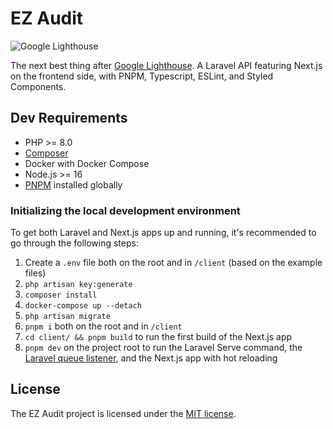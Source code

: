 # EZ Audit

![Google Lighthouse](https://developers.google.com/web/tools/lighthouse/images/lighthouse-logo.svg)

The next best thing after [Google Lighthouse](https://developers.google.com/web/tools/lighthouse). A Laravel API featuring Next.js on the frontend side, with PNPM, Typescript, ESLint, and Styled Components.

## Dev Requirements

* PHP >= 8.0
* [Composer](https://getcomposer.org/)
* Docker with Docker Compose
* Node.js >= 16
* [PNPM](https://pnpm.io/) installed globally

### Initializing the local development environment

To get both Laravel and Next.js apps up and running, it's recommended to go through the following steps:

1. Create a `.env` file both on the root and in `/client` (based on the example files)
2. `php artisan key:generate`
3. `composer install`
4. `docker-compose up --detach`
5. `php artisan migrate`
6. `pnpm i` both on the root and in `/client`
7. `cd client/ && pnpm build` to run the first build of the Next.js app
8. `pnpm dev` on the project root to run the Laravel Serve command, the [Laravel queue listener](https://laravel.com/docs/8.x/queues), and the Next.js app with hot reloading

## License

The EZ Audit project is licensed under the [MIT license](https://opensource.org/licenses/MIT).
